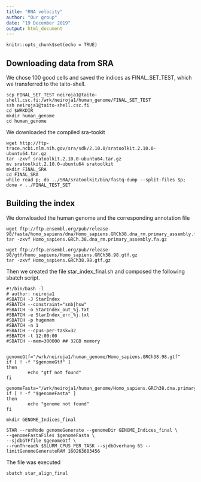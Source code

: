 ```yaml
---
title: "RNA velocity"
author: "Our group"
date: "19 December 2019"
output: html_document
---
```


```{r setup, include=FALSE}
knitr::opts_chunk$set(echo = TRUE)
```

## Downloading data from SRA

We chose 100 good cells and saved the indices as FINAL_SET_TEST, which we transferred to the taito-shell. 

```{bash, eval=FALSE}
scp FINAL_SET_TEST neiroja1@taito-shell.csc.fi:/wrk/neiroja1/human_genome/FINAL_SET_TEST
ssh neiroja1@taito-shell.csc.fi
cd $WRKDIR
mkdir human_genome
cd human_genome
```

We downloaded the compiled sra-tookit

```{bash, eval=FALSE}
wget http://ftp-trace.ncbi.nlm.nih.gov/sra/sdk/2.10.0/sratoolkit.2.10.0-ubuntu64.tar.gz
tar -zxvf sratoolkit.2.10.0-ubuntu64.tar.gz
mv sratoolkit.2.10.0-ubuntu64 sratoolkit
mkdir FINAL_SRA
cd FINAL_SRA
while read p; do ../SRA/sratoolkit/bin/fastq-dump --split-files $p; done < ../FINAL_TEST_SET
```

## Building the index

We donwloaded the human genome and the corresponding annotation file

```{bash, eval=FALSE}
wget ftp://ftp.ensembl.org/pub/release-98/fasta/homo_sapiens/dna/Homo_sapiens.GRCh38.dna_rm.primary_assembly.fa.gz
tar -zxvf Homo_sapiens.GRCh.38.dna_rm.primary_assembly.fa.gz

wget ftp://ftp.ensembl.org/pub/release-98/gtf/homo_sapiens/Homo_sapiens.GRCh38.98.gtf.gz
tar -zxvf Homo_sapiens.GRCh38.98.gtf.gz
```

Then we created the file star_index_final.sh and composed the following sbatch script.

```{bash, eval=FALSE}
#!/bin/bash -l
# author: neiroja1
#SBATCH -J StarIndex
#SBATCH --constraint="snb|hsw"
#SBATCH -o StarIndex_out_%j.txt
#SBATCH -e StarIndex_err_%j.txt
#SBATCH -p hugemem
#SBATCH -n 1
#SBATCH --cpus-per-task=32
#SBATCH -t 12:00:00
#SBATCH --mem=300000 ## 32GB memory


genomeGtf="/wrk/neiroja1/human_genome/Homo_sapiens.GRCh38.98.gtf"
if [ ! -f "$genomeGtf" ]
then
        echo "gtf not found"
fi

genomeFasta="/wrk/neiroja1/human_genome/Homo_sapiens.GRCh38.dna.primary_assembly.fa"
if [ ! -f "$genomeFasta" ]
then
        echo "genome not found"
fi

mkdir GENOME_Indices_final

STAR --runMode genomeGenerate --genomeDir GENOME_Indices_final \
--genomeFastaFiles $genomeFasta \
--sjdbGTFfile $genomeGtf \
--runThreadN $SLURM_CPUS_PER_TASK --sjdbOverhang 65 --limitGenomeGenerateRAM 160263683456
```

The file was executed

```{bash, eval=FALSE}
sbatch star_align_final
```

